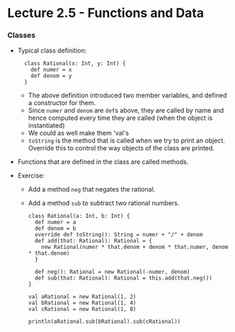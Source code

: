 # Lecture 2.5 - Functions and Data

### Classes
+ Typical class definition:

        class Rational(x: Int, y: Int) {
          def numer = x
          def denom = y
        }

    * The above definition introduced two member variables, and defined a constructor for them.
    * Since `numer` and `denom` are `def`s above, they are called by name and hence computed every time they are called (when the object is instantiated)
    * We could as well make them 'val's
    * `toString` is the method that is called when we try to print an object. Override this to control the way objects of the class are printed.

+ Functions that are defined in the class are called methods.

+ Exercise:
    * Add a method `neg` that negates the rational.
    * Add a method `sub` to subtract two rational numbers.

          class Rational(a: Int, b: Int) {
            def numer = a
            def denom = b
            override def toString(): String = numer + "/" + denom
            def add(that: Rational): Rational = {
              new Rational(numer * that.denom + denom * that.numer, denom * that.denom)
            }

            def neg(): Rational = new Rational(-numer, denom)
            def sub(that: Rational): Rational = this.add(that.neg())
          }

          val aRational = new Rational(1, 2)
          val bRational = new Rational(1, 4)
          val cRational = new Rational(1, 8)

          println(aRational.sub(bRational).sub(cRational))
